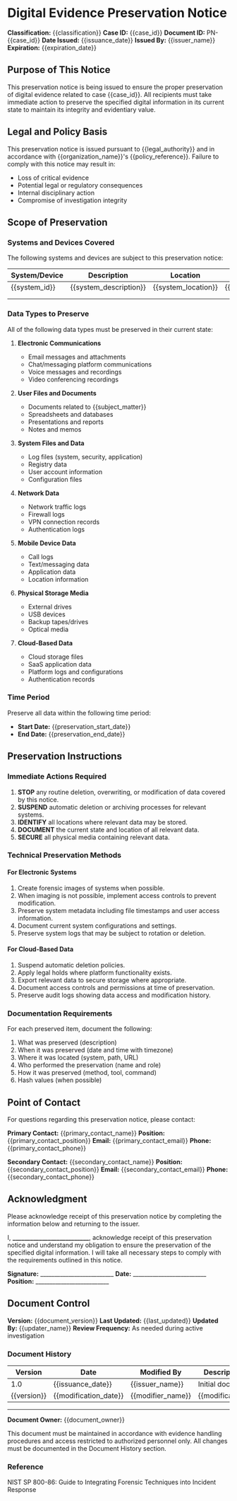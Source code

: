 # Digital Evidence Preservation Notice

**Classification:** {{classification}}
**Case ID:** {{case_id}}
**Document ID:** PN-{{case_id}}
**Date Issued:** {{issuance_date}}
**Issued By:** {{issuer_name}}
**Expiration:** {{expiration_date}}

## Purpose of This Notice

This preservation notice is being issued to ensure the proper preservation of digital evidence related to case {{case_id}}. All recipients must take immediate action to preserve the specified digital information in its current state to maintain its integrity and evidentiary value.

## Legal and Policy Basis

This preservation notice is issued pursuant to {{legal_authority}} and in accordance with {{organization_name}}'s {{policy_reference}}. Failure to comply with this notice may result in:

- Loss of critical evidence
- Potential legal or regulatory consequences
- Internal disciplinary action
- Compromise of investigation integrity

## Scope of Preservation

### Systems and Devices Covered

The following systems and devices are subject to this preservation notice:

| System/Device | Description | Location | Custodian | Priority |
|--------------|-------------|----------|-----------|----------|
| {{system_id}} | {{system_description}} | {{system_location}} | {{system_custodian}} | {{priority_level}} |
| | | | | |
| | | | | |

### Data Types to Preserve

All of the following data types must be preserved in their current state:

1. **Electronic Communications**
   - Email messages and attachments
   - Chat/messaging platform communications
   - Voice messages and recordings
   - Video conferencing recordings

2. **User Files and Documents**
   - Documents related to {{subject_matter}}
   - Spreadsheets and databases
   - Presentations and reports
   - Notes and memos

3. **System Files and Data**
   - Log files (system, security, application)
   - Registry data
   - User account information
   - Configuration files

4. **Network Data**
   - Network traffic logs
   - Firewall logs
   - VPN connection records
   - Authentication logs

5. **Mobile Device Data**
   - Call logs
   - Text/messaging data
   - Application data
   - Location information

6. **Physical Storage Media**
   - External drives
   - USB devices
   - Backup tapes/drives
   - Optical media

7. **Cloud-Based Data**
   - Cloud storage files
   - SaaS application data
   - Platform logs and configurations
   - Authentication records

### Time Period

Preserve all data within the following time period:

- **Start Date:** {{preservation_start_date}}
- **End Date:** {{preservation_end_date}}

## Preservation Instructions

### Immediate Actions Required

1. **STOP** any routine deletion, overwriting, or modification of data covered by this notice.
2. **SUSPEND** automatic deletion or archiving processes for relevant systems.
3. **IDENTIFY** all locations where relevant data may be stored.
4. **DOCUMENT** the current state and location of all relevant data.
5. **SECURE** all physical media containing relevant data.

### Technical Preservation Methods

#### For Electronic Systems

1. Create forensic images of systems when possible.
2. When imaging is not possible, implement access controls to prevent modification.
3. Preserve system metadata including file timestamps and user access information.
4. Document current system configurations and settings.
5. Preserve system logs that may be subject to rotation or deletion.

#### For Cloud-Based Data

1. Suspend automatic deletion policies.
2. Apply legal holds where platform functionality exists.
3. Export relevant data to secure storage where appropriate.
4. Document access controls and permissions at time of preservation.
5. Preserve audit logs showing data access and modification history.

### Documentation Requirements

For each preserved item, document the following:

1. What was preserved (description)
2. When it was preserved (date and time with timezone)
3. Where it was located (system, path, URL)
4. Who performed the preservation (name and role)
5. How it was preserved (method, tool, command)
6. Hash values (when possible)

## Point of Contact

For questions regarding this preservation notice, please contact:

**Primary Contact:** {{primary_contact_name}}
**Position:** {{primary_contact_position}}
**Email:** {{primary_contact_email}}
**Phone:** {{primary_contact_phone}}

**Secondary Contact:** {{secondary_contact_name}}
**Position:** {{secondary_contact_position}}
**Email:** {{secondary_contact_email}}
**Phone:** {{secondary_contact_phone}}

## Acknowledgment

Please acknowledge receipt of this preservation notice by completing the information below and returning to the issuer.

I, **__________________________**, acknowledge receipt of this preservation notice and understand my obligation to ensure the preservation of the specified digital information. I will take all necessary steps to comply with the requirements outlined in this notice.

**Signature:** __________________________
**Date:** __________________________
**Position:** __________________________

## Document Control

**Version:** {{document_version}}
**Last Updated:** {{last_updated}}
**Updated By:** {{updater_name}}
**Review Frequency:** As needed during active investigation

### Document History

| Version | Date | Modified By | Description of Changes |
|---------|------|------------|------------------------|
| 1.0 | {{issuance_date}} | {{issuer_name}} | Initial document creation |
| {{version}} | {{modification_date}} | {{modifier_name}} | {{modification_description}} |

---

**Document Owner:** {{document_owner}}

This document must be maintained in accordance with evidence handling procedures and access restricted to authorized personnel only. All changes must be documented in the Document History section.

### Reference

NIST SP 800-86: Guide to Integrating Forensic Techniques into Incident Response
